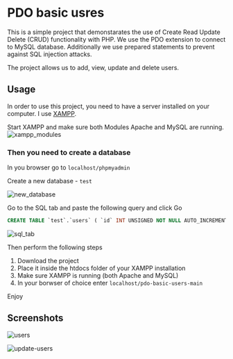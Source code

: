 # PDO basic usres

This is a simple project that demonstarates the use of Create Read Update Delete (CRUD) functionality with PHP. We use the PDO extension to connect to MySQL database. Additionally we use prepared statements to prevent against SQL injection attacks.

The project allows us to add, view, update and delete users. 

## Usage

In order to use this project, you need to have a server installed on your computer. I use [XAMPP](https://www.apachefriends.org/download.html "Download XAMPP").

Start XAMPP and make sure both Modules Apache and MySQL are running.
![xampp_modules](https://user-images.githubusercontent.com/6689087/106453702-6193a180-6492-11eb-9718-ac0269abd193.png)

### Then you need to create a database

In you browser go to `localhost/phpmyadmin`

Create a new database - `test`

![new_database](https://user-images.githubusercontent.com/6689087/106453713-63f5fb80-6492-11eb-8f0c-e7be44a666c8.png)

Go to the SQL tab and paste the following query and click Go
```sql
CREATE TABLE `test`.`users` ( `id` INT UNSIGNED NOT NULL AUTO_INCREMENT , `username` VARCHAR(255) NOT NULL , `email` VARCHAR(255) NOT NULL , `password` VARCHAR(60) NOT NULL , PRIMARY KEY (`id`)) ENGINE = InnoDB;
```
![sql_tab](https://user-images.githubusercontent.com/6689087/106453718-65bfbf00-6492-11eb-8d3c-7f735d6492cd.png)

Then perform the following steps
1. Download the project
2. Place it inside the htdocs folder of your XAMPP installation
3. Make sure XAMPP is running (both Apache and MySQL)
4. In your borwser of choice enter `localhost/pdo-basic-users-main`

Enjoy

## Screenshots
![users](https://user-images.githubusercontent.com/6689087/106454961-3316c600-6494-11eb-8ca2-86a3d5ce24b1.png)

![update-users](https://user-images.githubusercontent.com/6689087/106454965-34e08980-6494-11eb-8c65-629abf58091b.png)
